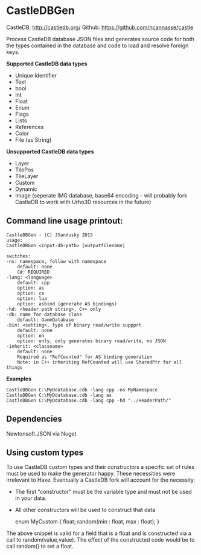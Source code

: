 # CastleDBGen

CastleDB: http://castledb.org/
Github: https://github.com/ncannasse/castle

Process CastleDB database JSON files and generates source code for both the types contained in the database and code to load and resolve foreign keys.

**Supported CastleDB data types**
* Unique Identifier
* Text
* bool
* Int
* Float
* Enum
* Flags
* Lists
* References
* Color
* File (as String)

**Unsupported CastleDB data types**
* Layer
* TilePos
* TileLayer
* Custom
* Dynamic
* Image (seperate IMG database, base64 encoding - will probably fork CastleDB to work with Urho3D resources in the future)

## Command line usage printout:

    CastleDBGen - (C) JSandusky 2015
    usage:
    CastleDBGen <input-db-path> [outputfilename]

    switches:
    -ns: namespace, follow with namespace
        default: none
        C#: REQUIRED
    -lang: <language>
        default: cpp
        option: as
        option: cs
        option: lua
        option: asbind (generate AS bindings)
    -hd: <header path string>, C++ only
    -db: name for database class
        default: GameDatabase
    -bin: <setting>, type of binary read/write suppprt
        default: none
        option: on
        option: only, only generates binary read/write, no JSON
    -inherit: <classname>
        default: none
        Required as "RefCounted" for AS binding generation
        Note: in C++ inheriting RefCounted will use SharedPtr for all things

**Examples**

    CastleDBGen C:\MyDdatabase.cdb -lang cpp -ns MyNamespace
    CastleDBGen C:\MyDdatabase.cdb -lang as
    CastleDBGen C:\MyDdatabase.cdb -lang cpp -hd "../HeaderPath/"

## Dependencies
Newtonsoft.JSON via Nuget

## Using custom types

To use CastleDB custom types and their constructors a specific set of rules must be used to make the generator happy. These necessities were irrelevant to Haxe. Eventually a CastleDB fork will account for the necessity.

* The first "constructor" must be the variable type and must not be used in your data.
* All other constructors will be used to construct that data

    enum MyCustom {
        float;
        random(min : float, max : float);
    }
    
The above snippet is valid for a field that is a float and is constructed via a call to random(value,value). The effect of the constructed code would be to call random() to set a float.
